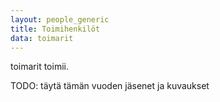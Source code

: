 ```yaml
---
layout: people_generic
title: Toimihenkilöt
data: toimarit
---
```

toimarit toimii.

TODO: täytä tämän vuoden jäsenet ja kuvaukset
